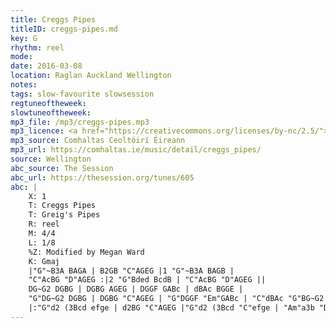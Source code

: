 ```yaml
---
title: Creggs Pipes
titleID: creggs-pipes.md
key: G
rhythm: reel
mode:
date: 2016-03-08
location: Raglan Auckland Wellington
notes:
tags: slow-favourite slowsession
regtuneoftheweek:
slowtuneoftheweek:
mp3_file: /mp3/creggs-pipes.mp3
mp3_licence: <a href="https://creativecommons.org/licenses/by-nc/2.5/">CC-BY-NC-2.5</a>
mp3_source: Comhaltas Ceoltóirí Éireann
mp3_url: https://comhaltas.ie/music/detail/creggs_pipes/
source: Wellington
abc_source: The Session
abc_url: https://thesession.org/tunes/605
abc: |
    X: 1
    T: Creggs Pipes
    T: Greig's Pipes
    R: reel
    M: 4/4
    L: 1/8
    %Z: Modified by Megan Ward
    K: Gmaj
    |"G"~B3A BAGA | B2GB "C"AGEG |1 "G"~B3A BAGB |
    "C"AcBG "D"AGEG :|2 "G"Bded BcdB | "C"AcBG "D"AGEG ||
    DG~G2 DGBG | DGBG AGEG | DGGF GABc | dBAc BGGE |
    "G"DG~G2 DGBG | DGBG "C"AGEG | "G"DGGF "Em"GABc | "C"dBAc "G"BG~G2 ||
    |:"G"d2 (3Bcd efge | d2BG "C"AGEG |"G"d2 (3Bcd "C"efge | "Am"a3b "D"aged :|
---
```

